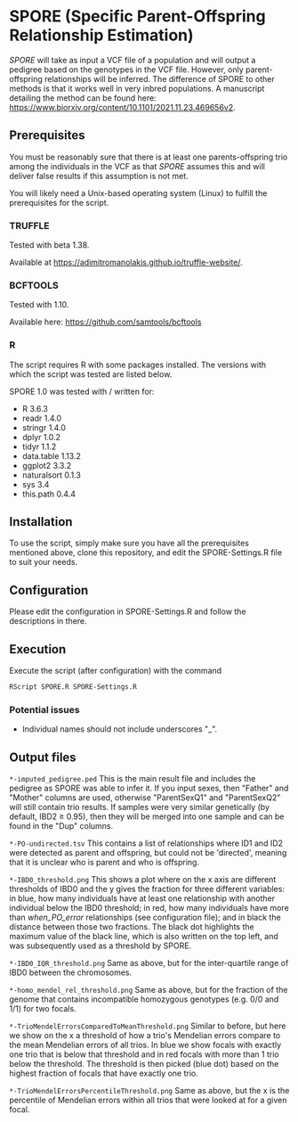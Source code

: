 # SPORE (Specific Parent-Offspring Relationship Estimation)

*SPORE* will take as input a VCF file of a population and will output a pedigree based on the genotypes in the VCF file. However, only parent-offspring relationships will be inferred. The difference of SPORE to other methods is that it works well in very inbred populations. A manuscript detailing the method can be found here: <https://www.biorxiv.org/content/10.1101/2021.11.23.469656v2>.

## Prerequisites

You must be reasonably sure that there is at least one parents-offspring trio among the individuals in the VCF as that *SPORE* assumes this and will deliver false results if this assumption is not met.

You will likely need a Unix-based operating system (Linux) to fulfill the prerequisites for the script. 

### TRUFFLE

Tested with beta 1.38.

Available at <https://adimitromanolakis.github.io/truffle-website/>.

### BCFTOOLS

Tested with 1.10.

Available here: <https://github.com/samtools/bcftools>

### R

The script requires R with some packages installed. The versions with which the script was tested are listed below.

SPORE 1.0 was tested with / written for:

* R 3.6.3
* readr 1.4.0
* stringr 1.4.0
* dplyr 1.0.2
* tidyr 1.1.2
* data.table 1.13.2
* ggplot2 3.3.2
* naturalsort 0.1.3
* sys 3.4
* this.path 0.4.4

## Installation

To use the script, simply make sure you have all the prerequisites mentioned above, clone this repository, and edit the SPORE-Settings.R file to suit your needs.

## Configuration

Please edit the configuration in SPORE-Settings.R and follow the descriptions in there.

## Execution

Execute the script (after configuration) with the command

```` bash
RScript SPORE.R SPORE-Settings.R
````

### Potential issues

* Individual names should not include underscores "_".

## Output files

`*-imputed_pedigree.ped` This is the main result file and includes the pedigree as SPORE was able to infer it. If you input sexes, then "Father" and "Mother" columns are used, otherwise "ParentSexQ1" and "ParentSexQ2" will still contain trio results. If samples were very similar genetically (by default, IBD2 $\geq$ 0.95), then they will be merged into one sample and can be found in the "Dup" columns.

`*-PO-undirected.tsv` This contains a list of relationships where ID1 and ID2 were detected as parent and offspring, but could not be 'directed', meaning that it is unclear who is parent and who is offspring.

`*-IBD0_threshold.png` This shows a plot where on the x axis are different thresholds of IBD0 and the y gives the fraction for three different variables: in blue, how many individuals have at least one relationship with another individual below the IBD0 threshold; in red, how many individuals have more than *when_PO_error* relationships (see configuration file); and in black the distance between those two fractions. The black dot highlights the maximum value of the black line, which is also written on the top left, and was subsequently used as a threshold by SPORE.

`*-IBD0_IQR_threshold.png` Same as above, but for the inter-quartile range of IBD0 between the chromosomes.

`*-homo_mendel_rel_threshold.png` Same as above, but for the fraction of the genome that contains incompatible homozygous genotypes (e.g. 0/0 and 1/1) for two focals.

`*-TrioMendelErrorsComparedToMeanThreshold.png` Similar to before, but here we show on the x a threshold of how a trio's Mendelian errors compare to the mean Mendelian errors of all trios. In blue we show focals with exactly one trio that is below that threshold and in red focals with more than 1 trio below the threshold. The threshold is then picked (blue dot) based on the highest fraction of focals that have exactly one trio.

`*-TrioMendelErrorsPercentileThreshold.png` Same as above, but the x is the percentile of Mendelian errors within all trios that were looked at for a given focal.
